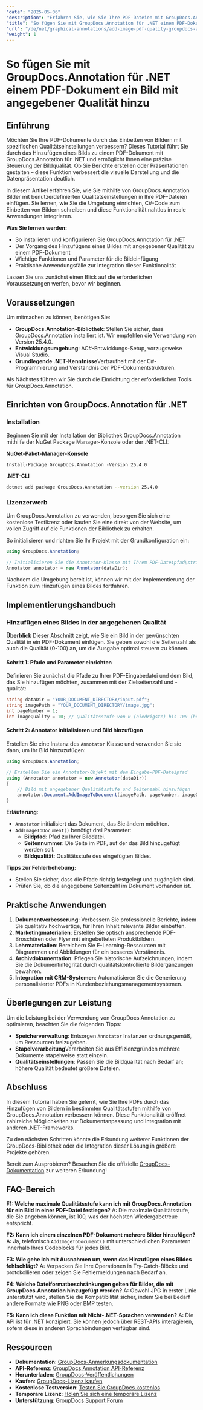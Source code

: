 ```yaml
---
"date": "2025-05-06"
"description": "Erfahren Sie, wie Sie Ihre PDF-Dateien mit GroupDocs.Annotation für .NET durch Hinzufügen von Bildern in vorgegebener Qualität optimieren. Verbessern Sie die visuelle Darstellung und Datenpräsentation Ihrer Dokumente."
"title": "So fügen Sie mit GroupDocs.Annotation für .NET einem PDF-Dokument ein Bild mit angegebener Qualität hinzu"
"url": "/de/net/graphical-annotations/add-image-pdf-quality-groupdocs-annotation-net/"
"weight": 1
---
```


# So fügen Sie mit GroupDocs.Annotation für .NET einem PDF-Dokument ein Bild mit angegebener Qualität hinzu

## Einführung

Möchten Sie Ihre PDF-Dokumente durch das Einbetten von Bildern mit spezifischen Qualitätseinstellungen verbessern? Dieses Tutorial führt Sie durch das Hinzufügen eines Bilds zu einem PDF-Dokument mit GroupDocs.Annotation für .NET und ermöglicht Ihnen eine präzise Steuerung der Bildqualität. Ob Sie Berichte erstellen oder Präsentationen gestalten – diese Funktion verbessert die visuelle Darstellung und die Datenpräsentation deutlich.

In diesem Artikel erfahren Sie, wie Sie mithilfe von GroupDocs.Annotation Bilder mit benutzerdefinierten Qualitätseinstellungen in Ihre PDF-Dateien einfügen. Sie lernen, wie Sie die Umgebung einrichten, C#-Code zum Einbetten von Bildern schreiben und diese Funktionalität nahtlos in reale Anwendungen integrieren.

**Was Sie lernen werden:**
- So installieren und konfigurieren Sie GroupDocs.Annotation für .NET
- Der Vorgang des Hinzufügens eines Bildes mit angegebener Qualität zu einem PDF-Dokument
- Wichtige Funktionen und Parameter für die Bildeinfügung
- Praktische Anwendungsfälle zur Integration dieser Funktionalität

Lassen Sie uns zunächst einen Blick auf die erforderlichen Voraussetzungen werfen, bevor wir beginnen.

## Voraussetzungen

Um mitmachen zu können, benötigen Sie:
- **GroupDocs.Annotation-Bibliothek**: Stellen Sie sicher, dass GroupDocs.Annotation installiert ist. Wir empfehlen die Verwendung von Version 25.4.0.
- **Entwicklungsumgebung**: AC#-Entwicklungs-Setup, vorzugsweise Visual Studio.
- **Grundlegende .NET-Kenntnisse**Vertrautheit mit der C#-Programmierung und Verständnis der PDF-Dokumentstrukturen.

Als Nächstes führen wir Sie durch die Einrichtung der erforderlichen Tools für GroupDocs.Annotation.

## Einrichten von GroupDocs.Annotation für .NET

### Installation

Beginnen Sie mit der Installation der Bibliothek GroupDocs.Annotation mithilfe der NuGet Package Manager-Konsole oder der .NET-CLI:

**NuGet-Paket-Manager-Konsole**
```shell
Install-Package GroupDocs.Annotation -Version 25.4.0
```

**\.NET-CLI**
```bash
dotnet add package GroupDocs.Annotation --version 25.4.0
```

### Lizenzerwerb

Um GroupDocs.Annotation zu verwenden, besorgen Sie sich eine kostenlose Testlizenz oder kaufen Sie eine direkt von der Website, um vollen Zugriff auf die Funktionen der Bibliothek zu erhalten.

So initialisieren und richten Sie Ihr Projekt mit der Grundkonfiguration ein:

```csharp
using GroupDocs.Annotation;

// Initialisieren Sie die Annotator-Klasse mit Ihrem PDF-Dateipfad\string dataDir = "IHR_DOKUMENTENVERZEICHNIS/input.pdf";
Annotator annotator = new Annotator(dataDir);
```

Nachdem die Umgebung bereit ist, können wir mit der Implementierung der Funktion zum Hinzufügen eines Bildes fortfahren.

## Implementierungshandbuch

### Hinzufügen eines Bildes in der angegebenen Qualität

**Überblick**
Dieser Abschnitt zeigt, wie Sie ein Bild in der gewünschten Qualität in ein PDF-Dokument einfügen. Sie geben sowohl die Seitenzahl als auch die Qualität (0-100) an, um die Ausgabe optimal steuern zu können.

#### Schritt 1: Pfade und Parameter einrichten
Definieren Sie zunächst die Pfade zu Ihrer PDF-Eingabedatei und dem Bild, das Sie hinzufügen möchten, zusammen mit der Zielseitenzahl und -qualität:

```csharp
string dataDir = "YOUR_DOCUMENT_DIRECTORY/input.pdf";
string imagePath = "YOUR_DOCUMENT_DIRECTORY/image.jpg";
int pageNumber = 1;
int imageQuality = 10; // Qualitätsstufe von 0 (niedrigste) bis 100 (höchste)
```

#### Schritt 2: Annotator initialisieren und Bild hinzufügen
Erstellen Sie eine Instanz des `Annotator` Klasse und verwenden Sie sie dann, um Ihr Bild hinzuzufügen:

```csharp
using GroupDocs.Annotation;

// Erstellen Sie ein Annotator-Objekt mit dem Eingabe-PDF-Dateipfad
using (Annotator annotator = new Annotator(dataDir))
{
    // Bild mit angegebener Qualitätsstufe und Seitenzahl hinzufügen
    annotator.Document.AddImageToDocument(imagePath, pageNumber, imageQuality);
}
```

**Erläuterung:**
- `Annotator` initialisiert das Dokument, das Sie ändern möchten.
- `AddImageToDocument()` benötigt drei Parameter:
  - **Bildpfad**: Pfad zu Ihrer Bilddatei.
  - **Seitennummer**: Die Seite im PDF, auf der das Bild hinzugefügt werden soll.
  - **Bildqualität**: Qualitätsstufe des eingefügten Bildes.

**Tipps zur Fehlerbehebung:**
- Stellen Sie sicher, dass die Pfade richtig festgelegt und zugänglich sind.
- Prüfen Sie, ob die angegebene Seitenzahl im Dokument vorhanden ist.

## Praktische Anwendungen
1. **Dokumentverbesserung**: Verbessern Sie professionelle Berichte, indem Sie qualitativ hochwertige, für Ihren Inhalt relevante Bilder einbetten.
2. **Marketingmaterialien**: Erstellen Sie optisch ansprechende PDF-Broschüren oder Flyer mit eingebetteten Produktbildern.
3. **Lehrmaterialien**: Bereichern Sie E-Learning-Ressourcen mit Diagrammen und Abbildungen für ein besseres Verständnis.
4. **Archivdokumentation**: Pflegen Sie historische Aufzeichnungen, indem Sie die Dokumentintegrität durch qualitätskontrollierte Bildergänzungen bewahren.
5. **Integration mit CRM-Systemen**: Automatisieren Sie die Generierung personalisierter PDFs in Kundenbeziehungsmanagementsystemen.

## Überlegungen zur Leistung
Um die Leistung bei der Verwendung von GroupDocs.Annotation zu optimieren, beachten Sie die folgenden Tipps:
- **Speicherverwaltung**: Entsorgen `Annotator` Instanzen ordnungsgemäß, um Ressourcen freizugeben.
- **Stapelverarbeitung**Verarbeiten Sie aus Effizienzgründen mehrere Dokumente stapelweise statt einzeln.
- **Qualitätseinstellungen**: Passen Sie die Bildqualität nach Bedarf an; höhere Qualität bedeutet größere Dateien.

## Abschluss
In diesem Tutorial haben Sie gelernt, wie Sie Ihre PDFs durch das Hinzufügen von Bildern in bestimmten Qualitätsstufen mithilfe von GroupDocs.Annotation verbessern können. Diese Funktionalität eröffnet zahlreiche Möglichkeiten zur Dokumentanpassung und Integration mit anderen .NET-Frameworks.

Zu den nächsten Schritten könnte die Erkundung weiterer Funktionen der GroupDocs-Bibliothek oder die Integration dieser Lösung in größere Projekte gehören.

Bereit zum Ausprobieren? Besuchen Sie die offizielle [GroupDocs-Dokumentation](https://docs.groupdocs.com/annotation/net/) zur weiteren Erkundung!

## FAQ-Bereich
**F1: Welche maximale Qualitätsstufe kann ich mit GroupDocs.Annotation für ein Bild in einer PDF-Datei festlegen?**
A: Die maximale Qualitätsstufe, die Sie angeben können, ist 100, was der höchsten Wiedergabetreue entspricht.

**F2: Kann ich einem einzelnen PDF-Dokument mehrere Bilder hinzufügen?**
A: Ja, telefonisch `AddImageToDocument()` mit unterschiedlichen Parametern innerhalb Ihres Codeblocks für jedes Bild.

**F3: Wie gehe ich mit Ausnahmen um, wenn das Hinzufügen eines Bildes fehlschlägt?**
A: Verpacken Sie Ihre Operationen in Try-Catch-Blöcke und protokollieren oder zeigen Sie Fehlermeldungen nach Bedarf an.

**F4: Welche Dateiformatbeschränkungen gelten für Bilder, die mit GroupDocs.Annotation hinzugefügt werden?**
A: Obwohl JPG in erster Linie unterstützt wird, stellen Sie die Kompatibilität sicher, indem Sie bei Bedarf andere Formate wie PNG oder BMP testen.

**F5: Kann ich diese Funktion mit Nicht-.NET-Sprachen verwenden?**
A: Die API ist für .NET konzipiert. Sie können jedoch über REST-APIs interagieren, sofern diese in anderen Sprachbindungen verfügbar sind.

## Ressourcen
- **Dokumentation**: [GroupDocs-Anmerkungsdokumentation](https://docs.groupdocs.com/annotation/net/)
- **API-Referenz**: [GroupDocs Annotation API-Referenz](https://reference.groupdocs.com/annotation/net/)
- **Herunterladen**: [GroupDocs-Veröffentlichungen](https://releases.groupdocs.com/annotation/net/)
- **Kaufen**: [GroupDocs-Lizenz kaufen](https://purchase.groupdocs.com/buy)
- **Kostenlose Testversion**: [Testen Sie GroupDocs kostenlos](https://releases.groupdocs.com/annotation/net/)
- **Temporäre Lizenz**: [Holen Sie sich eine temporäre Lizenz](https://purchase.groupdocs.com/temporary-license/)
- **Unterstützung**: [GroupDocs Support Forum](https://forum.groupdocs.com/c/annotation/)